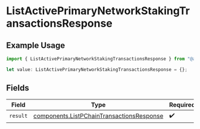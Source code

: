 # ListActivePrimaryNetworkStakingTransactionsResponse

## Example Usage

```typescript
import { ListActivePrimaryNetworkStakingTransactionsResponse } from "@avalanche-sdk/sdk/models/operations";

let value: ListActivePrimaryNetworkStakingTransactionsResponse = {};
```

## Fields

| Field                                                                                                  | Type                                                                                                   | Required                                                                                               | Description                                                                                            |
| ------------------------------------------------------------------------------------------------------ | ------------------------------------------------------------------------------------------------------ | ------------------------------------------------------------------------------------------------------ | ------------------------------------------------------------------------------------------------------ |
| `result`                                                                                               | [components.ListPChainTransactionsResponse](../../models/components/listpchaintransactionsresponse.md) | :heavy_check_mark:                                                                                     | N/A                                                                                                    |